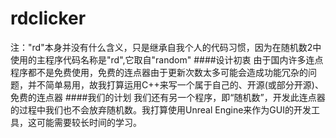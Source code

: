 # rdclicker
注："rd"本身并没有什么含义，只是继承自我个人的代码习惯，因为在随机数2中使用的主程序代码名称是"rd",它取自"random"
####设计初衷
由于国内许多连点程序都不是免费使用，免费的连点器由于更新次数太多可能会造成功能冗杂的问题，并不简单易用，故我打算运用C++来写一个属于自己的、开源(或部分开源)、免费的连点器
####我们的计划
我们还有另一个程序，即“随机数”，开发此连点器的过程中我们也不会放弃随机数。我打算使用Unreal Engine来作为GUI的开发工具，这可能需要较长时间的学习。